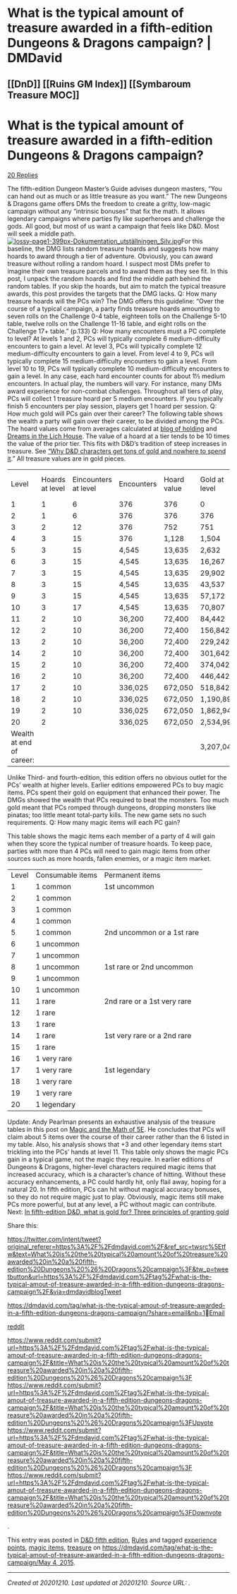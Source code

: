 # What is the typical amount of treasure awarded in a fifth-edition Dungeons & Dragons campaign? | DMDavid
 [[DnD]] [[Ruins GM Index]] [[Symbaroum Treasure MOC]] 
---



# What is the typical amount of treasure awarded in a fifth-edition Dungeons & Dragons campaign?

[20 Replies](https://dmdavid.com/tag/what-is-the-typical-amout-of-treasure-awarded-in-a-fifth-edition-dungeons-dragons-campaign/#comments)

The fifth-edition Dungeon Master’s Guide advises dungeon masters, “You can hand out as much or as little treasure as you want.” The new Dungeons & Dragons game offers DMs the freedom to create a gritty, low-magic campaign without any “intrinsic bonuses” that fix the math. It allows legendary campaigns where parties fly like superheroes and challenge the gods. All good, but most of us want a campaign that feels like D&D. Most will seek a middle path.
[![lossy-page1-399px-Dokumentation_utställningen_Silv.jpg](./resources/202012101034_What_is_the_typical_amount_of_treasure_awarded_in_a_fifth-edition_Dungeons_&_Dragons_campaign____DMDavid.resources/lossy-page1-399px-Dokumentation_utställningen_Silv.jpg)](https://i1.wp.com/dmdavid.com/wp-content/uploads/2015/05/lossy-page1-399px-Dokumentation_utst%C3%A4llningen_Silver_och_smycken_till_vardag_och_fest_%C3%A5r_2006_-_Hallwylska_museet_-_85820.tif1.jpg)For this baseline, the DMG lists random treasure hoards and suggests how many hoards to award through a tier of adventure.
Obviously, you can award treasure without rolling a random hoard. I suspect most DMs prefer to imagine their own treasure parcels and to award them as they see fit. In this post, I unpack the random hoards and find the middle path behind the random tables. If you skip the hoards, but aim to match the typical treasure awards, this post provides the targets that the DMG lacks.
Q: How many treasure hoards will the PCs win?
The DMG offers this guideline: “Over the course of a typical campaign, a party finds treasure hoards amounting to seven rolls on the Challenge 0-4 table, eighteen tolls on the Challenge 5-10 table, twelve rolls on the Challenge 11-16 table, and eight rolls on the Challenge 17+ table.” (p.133)
Q: How many encounters must a PC complete to level?
At levels 1 and 2, PCs will typically complete 6 medium-difficulty encounters to gain a level.
At level 3, PCs will typically complete 12 medium-difficulty encounters to gain a level.
From level 4 to 9, PCs will typically complete 15 medium-difficulty encounters to gain a level.
From level 10 to 19, PCs will typically complete 10 medium-difficulty encounters to gain a level.
In any case, each hard encounter counts for about 1½ medium encounters. In actual play, the numbers will vary. For instance, many DMs award experience for non-combat challenges.
Throughout all tiers of play, PCs will collect 1 treasure hoard per 5 medium encounters. If you typically finish 5 encounters per play session, players get 1 hoard per session.
Q: How much gold will PCs gain over their career?
The following table shows the wealth a party will gain over their career, to be divided among the PCs. The hoard values come from averages calculated at [blog of holding](http://blogofholding.com/?p=6760) and [Dreams in the Lich House](http://dreamsinthelichhouse.blogspot.com/2015/03/campaign-treasure-osr-vs-5e.html). The value of a hoard at a tier tends to be 10 times the value of the prior tier. This fits with D&D’s tradition of steep increases in treasure. See [“Why D&D characters get tons of gold and nowhere to spend it](http://dmdavid.com/tag/why-dd-characters-get-tons-of-gold-and-nowhere-to-spend-it/).” All treasure values are in gold pieces.

|     |     |     |     |     |     |     |
| --- | --- | --- | --- | --- | --- | --- |
| Level | Hoards at level | Eincounters at level | Encounters | Hoard value | Gold at level | Cumulative gold at start |
| 1   | 1   | 6   | 376 | 376 | 0   |
| 2   | 1   | 6   | 376 | 376 | 376 |
| 3   | 2   | 12  | 376 | 752 | 751 |
| 4   | 3   | 15  | 376 | 1,128 | 1,504 |
| 5   | 3   | 15  | 4,545 | 13,635 | 2,632 |
| 6   | 3   | 15  | 4,545 | 13,635 | 16,267 |
| 7   | 3   | 15  | 4,545 | 13,635 | 29,902 |
| 8   | 3   | 15  | 4,545 | 13,635 | 43,537 |
| 9   | 3   | 15  | 4,545 | 13,635 | 57,172 |
| 10  | 3   | 17  | 4,545 | 13,635 | 70,807 |
| 11  | 2   | 10  | 36,200 | 72,400 | 84,442 |
| 12  | 2   | 10  | 36,200 | 72,400 | 156,842 |
| 13  | 2   | 10  | 36,200 | 72,400 | 229,242 |
| 14  | 2   | 10  | 36,200 | 72,400 | 301,642 |
| 15  | 2   | 10  | 36,200 | 72,400 | 374,042 |
| 16  | 2   | 10  | 36,200 | 72,400 | 446,442 |
| 17  | 2   | 10  | 336,025 | 672,050 | 518,842 |
| 18  | 2   | 10  | 336,025 | 672,050 | 1,190,892 |
| 19  | 2   | 10  | 336,025 | 672,050 | 1,862,942 |
| 20  | 2   |     | 336,025 | 672,050 | 2,534,992 |
| Wealth at end of career: |     |     |     |     | 3,207,042 |

Unlike Third- and fourth-edition, this edition offers no obvious outlet for the PCs’ wealth at higher levels. Earlier editions empowered PCs to buy magic items. PCs spent their gold on equipment that enhanced their power. The DMGs showed the wealth that PCs required to beat the monsters. Too much gold meant that PCs romped through dungeons, dropping monsters like pinatas; too little meant total-party kills. The new game sets no such requirements.
Q: How many magic items will each PC gain?

This table shows the magic items each member of a party of 4 will gain when they
score the typical number of treasure hoards. To keep pace, parties with more than 4
PCs will need to gain magic items from other sources such as more hoards, fallen enemies,
or a magic item market.

|     |     |     |
| --- | --- | --- |
| Level | Consumable items | Permanent items |
| 1   | 1 common | 1st uncommon |
| 2   | 1 common |
| 3   | 1 common |
| 4   | 1 common |
| 5   | 1 common | 2nd uncommon or a 1st rare |
| 6   | 1 uncommon |
| 7   | 1 uncommon |
| 8   | 1 uncommon | 1st rare or 2nd uncommon |
| 9   | 1 uncommon |
| 10  | 1 uncommon |
| 11  | 1 rare | 2nd rare or a 1st very rare |
| 12  | 1 rare |
| 13  | 1 rare |
| 14  | 1 rare | 1st very rare or a 2nd rare |
| 15  | 1 rare |
| 16  | 1 very rare |
| 17  | 1 very rare | 1st legendary |
| 18  | 1 very rare |
| 19  | 1 very rare |
| 20  | 1 legendary |

Update: Andy Pearlman presents an exhaustive analysis of the treasure tables in this post on [Magic and the Math of 5E](http://www.enworld.org/forum/showthread.php?437937-Magic-Item-Math-of-5e). He concludes that PCs will claim about 5 items over the course of their career rather than the 6 listed in my table. Also, his analysis shows that +3 and other legendary items start trickling into the PCs’ hands at level 11.
This table only shows the magic PCs gain in a typical game, not the magic they require. In earlier editions of Dungeons & Dragons, higher-level characters required magic items that increased accuracy, which is a character’s chance of hitting. Without these accuracy enhancements, a PC could hardly hit, only flail away, hoping for a natural 20. In fifth edition, PCs can hit without magical accuracy bonuses, so they do not require magic just to play. Obviously, magic items still make PCs more powerful, but at any level, a PC without magic can contribute.
Next: [In fifth-edition D&D, what is gold for? Three principles of granting gold](https://dmdavid.com/tag/in-fifth-edition-dd-what-is-gold-for-three-principles-of-granting-gold/)

Share this:

<https://twitter.com/intent/tweet?original_referer=https%3A%2F%2Fdmdavid.com%2F&ref_src=twsrc%5Etfw&text=What%20is%20the%20typical%20amount%20of%20treasure%20awarded%20in%20a%20fifth-edition%20Dungeons%20%26%20Dragons%20campaign%3F&tw_p=tweetbutton&url=https%3A%2F%2Fdmdavid.com%2Ftag%2Fwhat-is-the-typical-amout-of-treasure-awarded-in-a-fifth-edition-dungeons-dragons-campaign%2F&via=dmdavidblog>[Tweet](https://twitter.com/intent/tweet?original_referer=https%3A%2F%2Fdmdavid.com%2F&ref_src=twsrc%5Etfw&text=What%20is%20the%20typical%20amount%20of%20treasure%20awarded%20in%20a%20fifth-edition%20Dungeons%20%26%20Dragons%20campaign%3F&tw_p=tweetbutton&url=https%3A%2F%2Fdmdavid.com%2Ftag%2Fwhat-is-the-typical-amout-of-treasure-awarded-in-a-fifth-edition-dungeons-dragons-campaign%2F&via=dmdavidblog)

<https://dmdavid.com/tag/what-is-the-typical-amout-of-treasure-awarded-in-a-fifth-edition-dungeons-dragons-campaign/?share=email&nb=1>[](https://dmdavid.com/tag/what-is-the-typical-amout-of-treasure-awarded-in-a-fifth-edition-dungeons-dragons-campaign/?share=email&nb=1)[Email](https://dmdavid.com/tag/what-is-the-typical-amout-of-treasure-awarded-in-a-fifth-edition-dungeons-dragons-campaign/?share=email&nb=1)

[reddit](https://www.reddit.com/submit?url=https%3A%2F%2Fdmdavid.com%2Ftag%2Fwhat-is-the-typical-amout-of-treasure-awarded-in-a-fifth-edition-dungeons-dragons-campaign%2F&title=What%20is%20the%20typical%20amount%20of%20treasure%20awarded%20in%20a%20fifth-edition%20Dungeons%20%26%20Dragons%20campaign%3F)

<https://www.reddit.com/submit?url=https%3A%2F%2Fdmdavid.com%2Ftag%2Fwhat-is-the-typical-amout-of-treasure-awarded-in-a-fifth-edition-dungeons-dragons-campaign%2F&title=What%20is%20the%20typical%20amount%20of%20treasure%20awarded%20in%20a%20fifth-edition%20Dungeons%20%26%20Dragons%20campaign%3F>
<https://www.reddit.com/submit?url=https%3A%2F%2Fdmdavid.com%2Ftag%2Fwhat-is-the-typical-amout-of-treasure-awarded-in-a-fifth-edition-dungeons-dragons-campaign%2F&title=What%20is%20the%20typical%20amount%20of%20treasure%20awarded%20in%20a%20fifth-edition%20Dungeons%20%26%20Dragons%20campaign%3F>[Upvote](https://www.reddit.com/submit?url=https%3A%2F%2Fdmdavid.com%2Ftag%2Fwhat-is-the-typical-amout-of-treasure-awarded-in-a-fifth-edition-dungeons-dragons-campaign%2F&title=What%20is%20the%20typical%20amount%20of%20treasure%20awarded%20in%20a%20fifth-edition%20Dungeons%20%26%20Dragons%20campaign%3F)
<https://www.reddit.com/submit?url=https%3A%2F%2Fdmdavid.com%2Ftag%2Fwhat-is-the-typical-amout-of-treasure-awarded-in-a-fifth-edition-dungeons-dragons-campaign%2F&title=What%20is%20the%20typical%20amount%20of%20treasure%20awarded%20in%20a%20fifth-edition%20Dungeons%20%26%20Dragons%20campaign%3F>
<https://www.reddit.com/submit?url=https%3A%2F%2Fdmdavid.com%2Ftag%2Fwhat-is-the-typical-amout-of-treasure-awarded-in-a-fifth-edition-dungeons-dragons-campaign%2F&title=What%20is%20the%20typical%20amount%20of%20treasure%20awarded%20in%20a%20fifth-edition%20Dungeons%20%26%20Dragons%20campaign%3F>[Downvote](https://www.reddit.com/submit?url=https%3A%2F%2Fdmdavid.com%2Ftag%2Fwhat-is-the-typical-amout-of-treasure-awarded-in-a-fifth-edition-dungeons-dragons-campaign%2F&title=What%20is%20the%20typical%20amount%20of%20treasure%20awarded%20in%20a%20fifth-edition%20Dungeons%20%26%20Dragons%20campaign%3F)

.

This entry was posted in [D&D fifth edition](https://dmdavid.com/tag/category/dd-next/), [Rules](https://dmdavid.com/tag/category/rules/) and tagged [experience points](https://dmdavid.com/tag/tag/experience-points/), [magic items](https://dmdavid.com/tag/tag/magic-items/), [treasure](https://dmdavid.com/tag/tag/treasure/) on <https://dmdavid.com/tag/what-is-the-typical-amout-of-treasure-awarded-in-a-fifth-edition-dungeons-dragons-campaign/>[May 4, 2015](https://dmdavid.com/tag/what-is-the-typical-amout-of-treasure-awarded-in-a-fifth-edition-dungeons-dragons-campaign/).

---

_Created at 20201210._
_Last updated at 20201210._
_Source URL: [](https://dmdavid.com/tag/what-is-the-typical-amout-of-treasure-awarded-in-a-fifth-edition-dungeons-dragons-campaign/)._



